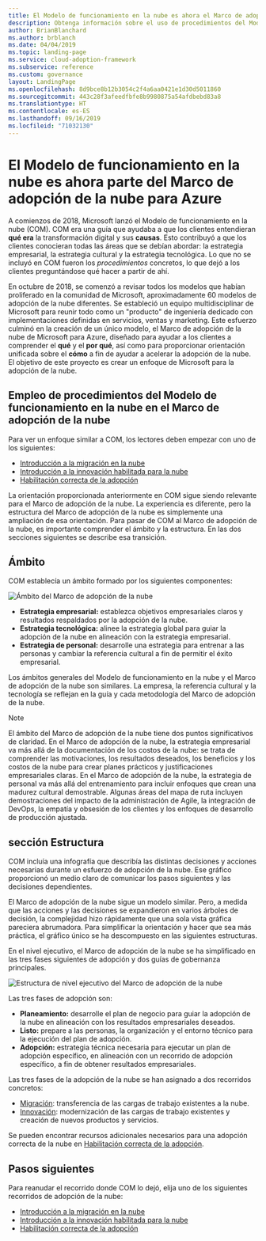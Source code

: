 ```yaml
---
title: El Modelo de funcionamiento en la nube es ahora el Marco de adopción de la nube para Azure
description: Obtenga información sobre el uso de procedimientos del Modelo de funcionamiento en la nube en el Marco de adopción de la nube.
author: BrianBlanchard
ms.author: brblanch
ms.date: 04/04/2019
ms.topic: landing-page
ms.service: cloud-adoption-framework
ms.subservice: reference
ms.custom: governance
layout: LandingPage
ms.openlocfilehash: 8d9bce8b12b3054c2f4a6aa0421e1d30d5011860
ms.sourcegitcommit: 443c28f3afeedfbfe8b9980875a54afdbebd83a8
ms.translationtype: HT
ms.contentlocale: es-ES
ms.lasthandoff: 09/16/2019
ms.locfileid: "71032130"
---
```

# <a name="cloud-operating-model-is-now-part-of-the-microsoft-cloud-adoption-framework-for-azure"></a>El Modelo de funcionamiento en la nube es ahora parte del Marco de adopción de la nube para Azure

A comienzos de 2018, Microsoft lanzó el Modelo de funcionamiento en la nube (COM). COM era una guía que ayudaba a que los clientes entendieran **qué era** la transformación digital y sus **causas**. Esto contribuyó a que los clientes conocieran todas las áreas que se debían abordar: la estrategia empresarial, la estrategia cultural y la estrategia tecnológica. Lo que no se incluyó en COM fueron los _procedimientos_ concretos, lo que dejó a los clientes preguntándose qué hacer a partir de ahí.

En octubre de 2018, se comenzó a revisar todos los modelos que habían proliferado en la comunidad de Microsoft, aproximadamente 60 modelos de adopción de la nube diferentes. Se estableció un equipo multidisciplinar de Microsoft para reunir todo como un "producto" de ingeniería dedicado con implementaciones definidas en servicios, ventas y marketing. Este esfuerzo culminó en la creación de un único modelo, el Marco de adopción de la nube de Microsoft para Azure, diseñado para ayudar a los clientes a comprender el **qué** y el **por qué**, así como para proporcionar orientación unificada sobre el **cómo** a fin de ayudar a acelerar la adopción de la nube. El objetivo de este proyecto es crear un enfoque de Microsoft para la adopción de la nube.

## <a name="using-cloud-operating-model-practices-within-the-cloud-adoption-framework"></a>Empleo de procedimientos del Modelo de funcionamiento en la nube en el Marco de adopción de la nube

Para ver un enfoque similar a COM, los lectores deben empezar con uno de los siguientes:

- [Introducción a la migración en la nube](../getting-started/migrate.md)
- [Introducción a la innovación habilitada para la nube](../getting-started/innovate.md)
- [Habilitación correcta de la adopción](../getting-started/enable.md)

La orientación proporcionada anteriormente en COM sigue siendo relevante para el Marco de adopción de la nube. La experiencia es diferente, pero la estructura del Marco de adopción de la nube es simplemente una ampliación de esa orientación. Para pasar de COM al Marco de adopción de la nube, es importante comprender el ámbito y la estructura. En las dos secciones siguientes se describe esa transición.

## <a name="scope"></a>Ámbito

COM establecía un ámbito formado por los siguientes componentes:

![Ámbito del Marco de adopción de la nube](../_images/caf-scope.png)

- **Estrategia empresarial:** establezca objetivos empresariales claros y resultados respaldados por la adopción de la nube.
- **Estrategia tecnológica:** alinee la estrategia global para guiar la adopción de la nube en alineación con la estrategia empresarial.
- **Estrategia de personal:** desarrolle una estrategia para entrenar a las personas y cambiar la referencia cultural a fin de permitir el éxito empresarial.

Los ámbitos generales del Modelo de funcionamiento en la nube y el Marco de adopción de la nube son similares. La empresa, la referencia cultural y la tecnología se reflejan en la guía y cada metodología del Marco de adopción de la nube.

> [!NOTE]
> El ámbito del Marco de adopción de la nube tiene dos puntos significativos de claridad. En el Marco de adopción de la nube, la estrategia empresarial va más allá de la documentación de los costos de la nube: se trata de comprender las motivaciones, los resultados deseados, los beneficios y los costos de la nube para crear planes prácticos y justificaciones empresariales claras. En el Marco de adopción de la nube, la estrategia de personal va más allá del entrenamiento para incluir enfoques que crean una madurez cultural demostrable. Algunas áreas del mapa de ruta incluyen demostraciones del impacto de la administración de Agile, la integración de DevOps, la empatía y obsesión de los clientes y los enfoques de desarrollo de producción ajustada.

## <a name="structure"></a>sección Estructura

COM incluía una infografía que describía las distintas decisiones y acciones necesarias durante un esfuerzo de adopción de la nube. Ese gráfico proporcionó un medio claro de comunicar los pasos siguientes y las decisiones dependientes.

El Marco de adopción de la nube sigue un modelo similar. Pero, a medida que las acciones y las decisiones se expandieron en varios árboles de decisión, la complejidad hizo rápidamente que una sola vista gráfica pareciera abrumadora. Para simplificar la orientación y hacer que sea más práctica, el gráfico único se ha descompuesto en las siguientes estructuras.

En el nivel ejecutivo, el Marco de adopción de la nube se ha simplificado en las tres fases siguientes de adopción y dos guías de gobernanza principales.

![Estructura de nivel ejecutivo del Marco de adopción de la nube](../_images/caf-structure.png)

Las tres fases de adopción son:

- **Planeamiento:** desarrolle el plan de negocio para guiar la adopción de la nube en alineación con los resultados empresariales deseados.
- **Listo:** prepare a las personas, la organización y el entorno técnico para la ejecución del plan de adopción.
- **Adopción:** estrategia técnica necesaria para ejecutar un plan de adopción específico, en alineación con un recorrido de adopción específico, a fin de obtener resultados empresariales.

Las tres fases de la adopción de la nube se han asignado a dos recorridos concretos:

- [Migración](../getting-started/migrate.md): transferencia de las cargas de trabajo existentes a la nube.
- [Innovación](../getting-started/innovate.md): modernización de las cargas de trabajo existentes y creación de nuevos productos y servicios.

Se pueden encontrar recursos adicionales necesarios para una adopción correcta de la nube en [Habilitación correcta de la adopción](../getting-started/enable.md).

## <a name="next-steps"></a>Pasos siguientes

Para reanudar el recorrido donde COM lo dejó, elija uno de los siguientes recorridos de adopción de la nube:

- [Introducción a la migración en la nube](../getting-started/migrate.md)
- [Introducción a la innovación habilitada para la nube](../getting-started/innovate.md)
- [Habilitación correcta de la adopción](../getting-started/enable.md)
